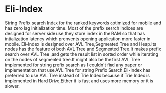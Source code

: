 # Eli-Index
String Prefix search Index for the ranked keywords optimized for mobile and has zero lag initialization time.
Most of the prefix search indices are designed for server side use,they store index in the RAM so that has intialization latency which prenvents opening application more faster in mobile.
Eli-Index is designed over AVL Tree,Segmented Tree and Heap.Its nodes has the feature of both AVL Tree and Segmented Tree.It makes prefix search over AVL Tree ,and gets the result list in sorted order while iterating on the nodes of segmented tree.It might also be the first AVL Tree implemented for string prefix search as I couldn't find any paper or implementation that use AVL Tree for string Prefix Search.Eli-Index has preferred to use AVL Tree instead of Trie Index because if Trie Index is implemented in Hard Drive,Either it is fast and uses more memory or it is slower.
